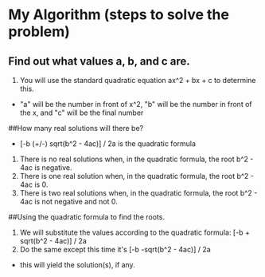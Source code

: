 # My Algorithm (steps to solve the problem)
## Find out what values a, b, and c are.
1. You will use the standard quadratic equation ax^2 + bx + c to determine this.
- "a" will be the number in front of x^2, "b" will be the number in front of the x, and "c" will be the final number

##How many real solutions will there be?
- [-b (+/-) sqrt(b^2 - 4ac)] / 2a is the quadratic formula
1. There is no real solutions when, in the quadratic formula, the root b^2 - 4ac is negative.
2. There is one real solution when, in the quadratic formula, the root  b^2 - 4ac is 0.
3. There is two real solutions when, in the quadratic formula, the root  b^2 - 4ac is not negative and not 0.

##Using the quadratic formula to find the roots.
1. We will substitute the values according to the quadratic formula: [-b + sqrt(b^2 - 4ac)] / 2a
2. Do the same except this time it's [-b -sqrt(b^2 - 4ac)] / 2a
- this will yield the solution(s), if any.